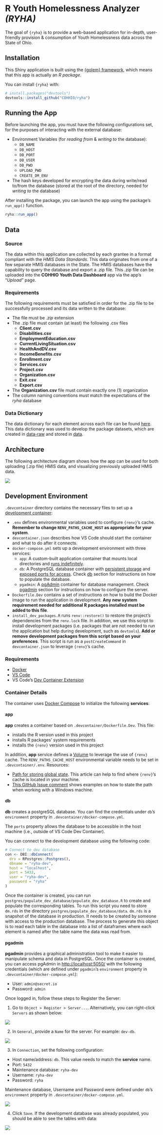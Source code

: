
<!-- README.md is generated from README.Rmd. Please edit that file -->

# R Youth Homelessness Analyzer *(RYHA)*

<!-- badges: start -->
<!-- badges: end -->

The goal of `{ryha}` is to provide a web-based application for in-depth,
user-friendly provision & consumption of Youth Homelessness data across
the State of Ohio.

## Installation

This Shiny application is built using the [{golem}
framework](https://thinkr-open.github.io/golem/), which means that this
app is actually an *R package*.

You can install `{ryha}` with:

``` r
# install.packages("devtools")
devtools::install_github("COHHIO/ryha")
```

## Running the App

Before launching the app, you must have the following configurations
set, for the purposes of interacting with the external database:

- Environment Variables (for *reading from* & *writing to* the
  database):
  - `DB_NAME`
  - `DB_HOST`
  - `DB_PORT`
  - `DB_USER`
  - `DB_PWD`
  - `UPLOAD_PWD`
  - `CREATE_DM_ENV`
- The hash keys developed for encrypting the data during write/read
  to/from the database (stored at the root of the directory, needed for
  *writing to* the database)

After installing the package, you can launch the app using the package’s
`run_app()` function.

``` r
ryha::run_app()
```

## Data

### Source

The data within this application are collected by each grantee in a
format compliant with the *HMIS Data Standards*. This data originates
from one of a few separate HMIS databases in the State. The HMIS
databases have the capability to query the database and export a .zip
file. This .zip file can be uploaded into the **COHHIO Youth Data
Dashboard** app via the app’s “*Upload*” page.

### Requirements

The following requirements must be satisfied in order for the .zip file
to be successfully processed and its data written to the database:

- The file must be *.zip* extension
- The .zip file must contain (at least) the following .csv files
  - **Client.csv**
  - **Disabilities.csv**
  - **EmploymentEducation.csv**
  - **CurrentLivingSituation.csv**
  - **HealthAndDV.csv**
  - **IncomeBenefits.csv**
  - **Enrollment.csv**
  - **Services.csv**
  - **Project.csv**
  - **Organization.csv**
  - **Exit.csv**
  - **Export.csv**
- The **Organization.csv** file must contain exactly one (1)
  organization
- The column naming conventions must match the expectations of the
  *ryha* database

### Data Dictionary

The data dictionary for each element across each file can be found
[here](https://files.hudexchange.info/resources/documents/FY-2022-HMIS-Data-Dictionary.pdf).
This data dictionary was used to develop the package datasets, which are
created in [data-raw](data-raw) and stored in [data](data).

## Architecture

The following architecture diagram shows how the app can be used for
both uploading (.zip file) HMIS data, and visualizing previously
uploaded HMIS data.

![](man/figures/README-architecture-diagram.png)

## Development Environment

`.devcontainer` directory contains the necessary files to set up a
[development
container](https://code.visualstudio.com/docs/devcontainers/containers):

- `.env` defines environmental variables used to configure `{renv}`’s
  cache. **Remember to change `RENV_PATHS_CACHE_HOST` as appropriate for
  your system**.
- `devcontainer.json` describes how VS Code should start the container
  and what to do after it connects.
- `docker-compose.yml` sets up a development environment with three
  services:
  - `app`: A custom-built application container that mounts local
    directories and [runs
    indefinitely](https://kodekloud.com/blog/keep-docker-container-running/).
  - `db`: A PostgreSQL database container with [persistent
    storage](https://medium.com/codex/how-to-persist-and-backup-data-of-a-postgresql-docker-container-9fe269ff4334)
    and [exposed ports for
    access](https://stackoverflow.com/questions/52567272/docker-compose-postgres-expose-port).
    Check [db](#db) section for instructions on how to populate the
    database.
  - `pgadmin`: A [pgAdmin](https://www.pgadmin.org/) container for
    database management. Check [pgadmin](#pgadmin) section for
    instructions on how to configure the server.
- `Dockerfile.Dev` contains a set of instructions on how to build the
  Docker image to run the application in development. **Any new system
  requirement needed for additional R packages installed must be added
  to this file**.
- `install_dev_packages.R` runs `renv::restore()` to restore the
  project’s dependencies from the `renv.lock` file. In addition, we use
  this script to install development packages (i.e. packages that are
  not needed to run the application but help during development, such as
  `devtools`). **Add or remove development packages from this script
  based on your preferences**. This script is run as a
  `postCreateCommand` in `devcontainer.json` to leverage `{renv}`’s
  cache.

### Requirements

- [Docker](https://docs.docker.com/engine/install/)
- [VS Code](https://code.visualstudio.com/)
- VS Code’s [Dev Container
  Extension](https://marketplace.visualstudio.com/items?itemName=ms-vscode-remote.remote-containers)

### Container Details

The container uses [Docker Compose](https://docs.docker.com/compose/) to
initialize the following **services**:

#### app

**app** creates a container based on `.devcontainer/Dockerfile.Dev`. This
file:

- installs the R version used in this project
- installs R packages’ system requirements
- installs the `{renv}` version used in this project

In addition, **app** service defines a
[Volume](https://docs.docker.com/storage/volumes/) to leverage the use
of `{renv}` cache. The `RENV_PATHS_CACHE_HOST` environmental variable
needs to be set in `.devcontainer/.env`. Resources:

- [Path for storing global
  state](https://rstudio.github.io/renv/reference/paths.html). This
  article can help to find where `{renv}`’s cache is located in your
  machine.
- [This GitHub Issue
  comment](https://github.com/docker/for-win/issues/2151#issuecomment-662343075)
  shows examples on how to state the path when working with a Windows
  machine.

#### db

**db** creates a postgreSQL database. You can find the credentials under
`db`’s `environment` property in `.devcontainer/docker-compose.yml`.

The `ports` property allows the database to be accessible in the host
machine (i.e., outside of VS Code Dev Container).

You can connect to the development database using the following code:

``` r
# Connect to dev database
con <- DBI::dbConnect(
  drv = RPostgres::Postgres(),
  dbname = "ryha-dev",
  host = "localhost",
  port = 5432,
  user = "ryha-dev",
  password = "ryha"
)
```

Once the container is created, you can run
`postgres/populate_dev_database/populate_dev_database.R` to create and
populate the corresponding tables. To run this script you need to store
`dm.rds` in the directory `postgres/populate_dev_database/data`.
`dm.rds` is a snapshot of the database in production. It needs to be
created by someone with access to the production database. The process
to generate this object is to read each table in the database into a
list of dataframes where each element is named after the table name the
data was read from.

#### pgadmin

**pgadmin** provides a graphical administration tool to make it easier
to manipulate schema and data in PostgreSQL. Once the container is
created, you can access pgAdmin in <http://localhost:5050/> with the
following credentials (which are defined under `pgadmin`’s `environment`
property in `.devcontainer/docker-compose.yml`):

- User: `admin@secret.io`
- Password: `admin`

Once logged in, follow these steps to Register the Server:

1.  Go to `Object > Register > Server...`. Alternatively, you can
    right-click `Servers` as shown below:

![](man/figures/pgadmin/01.png)

2.  In `General`, provide a `Name` for the server. For example:
    `dev-db`.

![](man/figures/pgadmin/02.png)

3.  In `Connection`, set the following configuration:

- Host name/address: `db`. This value needs to match the **service**
  name.
- Port: `5432`
- Maintenance database: `ryha-dev`
- Username: `ryha-dev`
- Password: `ryha`

Maintenance database, Username and Password were defined under `db`’s
`environment` property in `.devcontainer/docker-compose.yml`.

![](man/figures/pgadmin/03.png)

4.  Click `Save`. If the development database was already populated, you
    should be able to see the tables with data:

![](man/figures/pgadmin/04.png)
